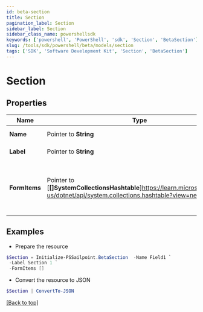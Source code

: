 ```yaml
---
id: beta-section
title: Section
pagination_label: Section
sidebar_label: Section
sidebar_class_name: powershellsdk
keywords: ['powershell', 'PowerShell', 'sdk', 'Section', 'BetaSection'] 
slug: /tools/sdk/powershell/beta/models/section
tags: ['SDK', 'Software Development Kit', 'Section', 'BetaSection']
---
```



# Section

## Properties

Name | Type | Description | Notes
------------ | ------------- | ------------- | -------------
**Name** |  Pointer to **String** | Name of the FormItem | [optional] 
**Label** |  Pointer to **String** | Label of the section | [optional] 
**FormItems** |  Pointer to [**[]SystemCollectionsHashtable**]https://learn.microsoft.com/en-us/dotnet/api/system.collections.hashtable?view=net-9.0 | List of FormItems. FormItems can be SectionDetails and/or FieldDetails | [optional] 

## Examples

- Prepare the resource
```powershell
$Section = Initialize-PSSailpoint.BetaSection  -Name Field1 `
 -Label Section 1 `
 -FormItems []
```

- Convert the resource to JSON
```powershell
$Section | ConvertTo-JSON
```


[[Back to top]](#) 

